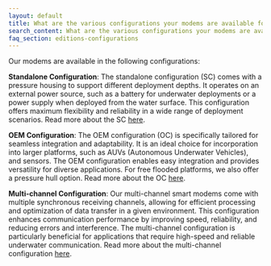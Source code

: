 ```yaml
---
layout: default
title: What are the various configurations your modems are available for?
search_content: What are the various configurations your modems are available for?
faq_section: editions-configurations
---
```


Our modems are available in the following configurations:

**Standalone Configuration**: The standalone configuration (SC) comes with a pressure housing to support different deployment depths. It operates on an external power source, such as a battery for underwater deployments or a power supply when deployed from the water surface. This configuration offers maximum flexibility and reliability in a wide range of deployment scenarios. Read more about the SC [here](https://subnero.com/products/wnc-m25mss4.html).

**OEM Configuration**: The OEM configuration (OC) is specifically tailored for seamless integration and adaptability. It is an ideal choice for incorporation into larger platforms, such as AUVs (Autonomous Underwater Vehicles), and sensors. The OEM configuration enables easy integration and provides versatility for diverse applications. For free flooded platforms, we also offer a pressure hull option. Read more about the OC [here](https://subnero.com/products/wnc-m25mso4.html).

**Multi-channel Configuration**: Our multi-channel smart modems come with multiple synchronous receiving channels, allowing for efficient processing and optimization of data transfer in a given environment. This configuration enhances communication performance by improving speed, reliability, and reducing errors and interference. The multi-channel configuration is particularly beneficial for applications that require high-speed and reliable underwater communication. Read more about the multi-channel configuration [here](https://subnero.com/products/wnc-m25mss4+xch.html).
